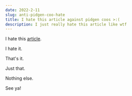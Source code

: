```yaml
---
date: 2022-2-11
slug: anti-pidgen-coo-hate
title: I hate this article against pidgen coos >:(
description: I just really hate this article like wtf
---
```


I hate this [article](https://www.gotpigeonsaz.com/blog/pigeon-cooing-is-more-than-just-annoying/).

I hate it.

That's it.

Just that.

Nothing else.

See ya!
